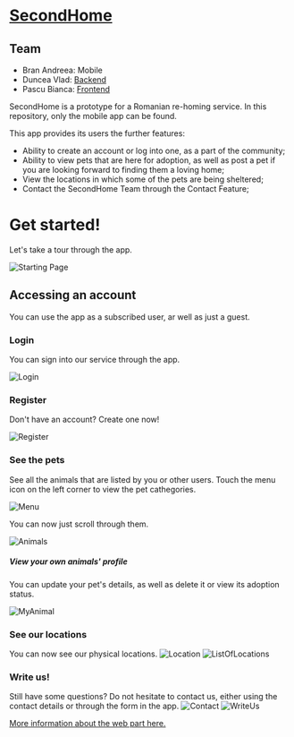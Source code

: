 # [SecondHome](https://www.secondhome.fragmentedpixel.com/)


## Team
* Bran Andreea: Mobile
* Duncea Vlad: [Backend](https://github.com/VladDuncea/SecondHome/tree/master/WEB/server)
* Pascu Bianca: [Frontend](https://github.com/VladDuncea/SecondHome/tree/master/WEB)

SecondHome is a prototype for a Romanian re-homing service. In this repository, only the mobile app can be found.


This app provides its users the further features:

  - Ability to create an account or log into one, as a part of the community;
  - Ability to view pets that are here for adoption, as well as post a pet if you are looking forward to finding them a loving home;
  - View the locations in which some of the pets are being sheltered;
  - Contact the SecondHome Team through the Contact Feature;

# Get started!
Let's take a tour through the app.  

![Starting Page](/app-overview/Home.png)


## Accessing an account
You can use the app as a subscribed user, ar well as just a guest.
### Login
You can sign into our service through the app.

![Login](/app-overview/Login.png)
### Register
Don't have an account? Create one now!

![Register](/app-overview/Register.png)

### See the pets
See all the animals that are listed by you or other users. 
Touch the menu icon on the left corner to view the pet cathegories.

![Menu](/app-overview/Menu.png)

You can now just scroll through them.  

![Animals](/app-overview/ViewAnimals.png)

##### View your own animals' profile

You can update your pet's details, as well as delete it or view its adoption status.

![MyAnimal](/app-overview/MyAnimal.png)
### See our locations

You can now see our physical locations.
![Location](/app-overview/Location.png)
![ListOfLocations](/app-overview/ListOfLocations.png)

### Write us!
Still have some questions? Do not hesitate to contact us, either using the contact details or through the form in the app.
![Contact](/app-overview/Contact.png)
![WriteUs](/app-overview/WriteUs.png)

[More information about the web part here.](https://github.com/VladDuncea/SecondHome)

